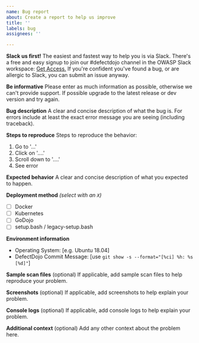 ```yaml
---
name: Bug report
about: Create a report to help us improve
title: ''
labels: bug
assignees: ''

---
```

**Slack us first!**
The easiest and fastest way to help you is via Slack. There's a free and easy signup to join our #defectdojo channel in the OWASP Slack workspace: [Get Access.](https://owasp-slack.herokuapp.com/)
If you're confident you've found a bug, or are allergic to Slack, you can submit an issue anyway.

**Be informative**
Please enter as much information as possible, otherwise we can't provide support. If possible upgrade to the latest release or dev version and try again.

**Bug description**
A clear and concise description of what the bug is. For errors include at least the exact error message you are seeing (including traceback).

**Steps to reproduce**
Steps to reproduce the behavior:
1. Go to '...'
2. Click on '....'
3. Scroll down to '....'
4. See error

**Expected behavior**
A clear and concise description of what you expected to happen.

**Deployment method** *(select with an `X`)*
- [ ] Docker
- [ ] Kubernetes
- [ ] GoDojo
- [ ] setup.bash / legacy-setup.bash

**Environment information**
 - Operating System: [e.g. Ubuntu 18.04]
 - DefectDojo Commit Message: [use `git show -s --format="[%ci] %h: %s [%d]"`]

**Sample scan files** (optional)
If applicable, add sample scan files to help reproduce your problem.

**Screenshots** (optional)
If applicable, add screenshots to help explain your problem.

**Console logs** (optional)
If applicable, add console logs to help explain your problem.

**Additional context** (optional)
Add any other context about the problem here.
